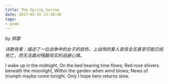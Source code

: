 ```yaml
---
title: The Spring Sorrow
date: 2017-05-15 23:30:56
tags:
- poem
---
```


*by 郑蓉*

*诗歌背景：描述了一位战争中的女子的悲伤，上战场的爱人音信全无甚至可能已经死亡，而无法面对残酷现实的逃避心情。*

I wake up in the midnight,
On the bed hearing time flows;
Red rose shivers beneath the moonlight,
Within the garden when wind blows;
News of triumph maybe come tonight,
Only I hope hero returns slow.

